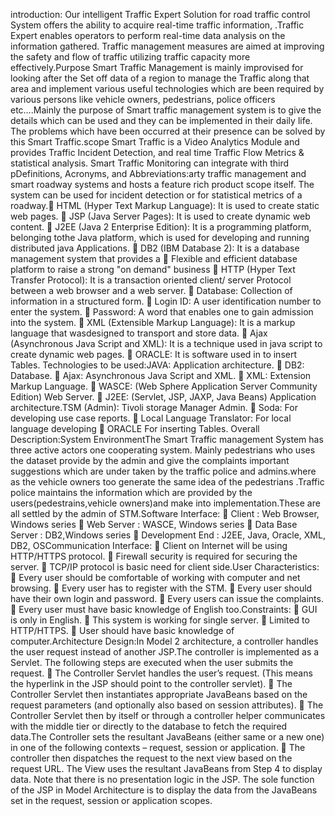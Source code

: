  introduction: Our intelligent Traffic Expert Solution for road traffic control System offers the ability to acquire real-time traffic information, .Traffic Expert enables operators to perform real-time data analysis on the information gathered. Traffic management measures are aimed at improving the safety and flow of traffic utilizing traffic capacity more effectively.Purpose
Smart Traffic Management is mainly improvised for looking after the Set off data of a region to manage the Traffic along that area and implement various useful technologies which are been required by various persons like vehicle owners, pedestrians, police officers etc….Mainly the purpose of Smart traffic management system is to give the details which can be used and they can be implemented in their daily life. The problems which have been occurred at their presence can be solved by this Smart Traffic.scope
Smart Traffic is a Video Analytics Module and provides Traffic Incident Detection, and real time Traffic Flow Metrics & statistical analysis. Smart Traffic Monitoring can integrate with third pDefinitions, Acronyms, and Abbreviations:arty traffic management and smart roadway systems and hosts a feature rich product scope itself. The system can be used for incident detection or for statistical metrics of a roadway. HTML (Hyper Text Markup Language): It is used to create static web pages.
 JSP (Java Server Pages): It is used to create dynamic web content.
 J2EE (Java 2 Enterprise Edition): It is a programming platform, belonging tothe Java platform, which is used for developing and running distributed java
Applications.
 DB2 (IBM Database 2): It is a database management system that provides a
 Flexible and efficient database platform to raise a strong "on demand" business 
 HTTP (Hyper Text Transfer Protocol): It is a transaction oriented client/ server Protocol between a web browser and a web server.
 Database: Collection of information in a structured form.
 Login ID: A user identification number to enter the system.
 Password: A word that enables one to gain admission into the system.
 XML (Extensible Markup Language): It is a markup language that wasdesigned to transport and store data.
 Ajax (Asynchronous Java Script and XML): It is a technique used in java script to create dynamic web pages.
 ORACLE: It is software used in to insert Tables.
Technologies to be used:JAVA: Application architecture.
 DB2: Database.
 Ajax: Asynchronous Java Script and XML.
 XML: Extension Markup Language.
 WASCE: (Web Sphere Application Server Community Edition) Web Server.
 J2EE: (Servlet, JSP, JAXP, Java Beans) Application architecture.TSM (Admin): Tivoli storage Manager Admin.
 Soda: For developing use case reports.
 Local Language Translator: For local language developing
 ORACLE For inserting Tables.
Overall Description:System EnvironmentThe Smart Traffic management System has three active actors one cooperating system. Mainly pedestrians who uses the dataset provide by the admin and give the complaints important suggestions which are under taken by the traffic police and admins.where as the vehicle owners too generate the same idea of the pedestrians .Traffic police maintains the information which are provided by the users(pedestrains,vehicle owners)and make into implementation.These are all settled by the admin of STM.Software Interface:
 Client 
: Web Browser, Windows series
 Web Server
: WASCE, Windows series
 Data Base Server : DB2,Windows series
 Development End : J2EE, Java, Oracle, XML, DB2, OSCommunication Interface:
 Client on Internet will be using HTTP/HTTPS protocol.
 Firewall security is required for securing the server.
 TCP/IP protocol is basic need for client side.User Characteristics:
 Every user should be comfortable of working with computer and net browsing.
 Every user has to register with the STM.
 Every user should have their own login and password.
 Every users can issue the complaints.
 Every user must have basic knowledge of English too.Constraints:
 GUI is only in English.
 This system is working for single server.
 Limited to HTTP/HTTPS.
 User should have basic knowledge of computer.Architecture Design:In Model 2 architecture, a controller handles the user request instead of another JSP.The controller is implemented as a Servlet. The following steps are executed when the user submits the request.
 The Controller Servlet handles the user’s request. (This means the hyperlink in the JSP should point to the controller servlet).
 The Controller Servlet then instantiates appropriate JavaBeans based on the request parameters (and optionally also based on session attributes).
 The Controller Servlet then by itself or through a controller helper communicates with the middle tier or directly to the database to fetch the required data.The Controller sets the resultant JavaBeans (either same or a new one) in one of the following contexts – request, session or application.
 The controller then dispatches the request to the next view based on the request URL.
The View uses the resultant JavaBeans from Step 4 to display data. Note that there is no presentation logic in the JSP. The sole function of the JSP in Model
Architecture is to display the data from the JavaBeans set in the request, session or application scopes.
